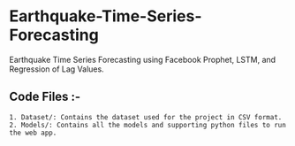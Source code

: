 # Earthquake-Time-Series-Forecasting
 Earthquake Time Series Forecasting using Facebook Prophet, LSTM, and Regression of Lag Values.

## Code Files :- 

    1. Dataset/: Contains the dataset used for the project in CSV format.
    2. Models/: Contains all the models and supporting python files to run the web app.
       
